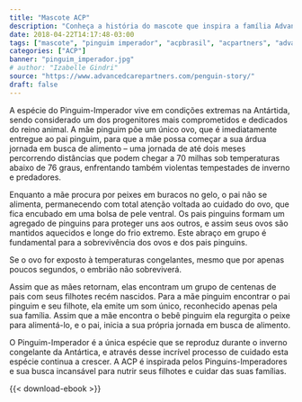 ```yaml
---
title: "Mascote ACP"
description: "Conheça a história do mascote que inspira a família Advanced Care Partners."
date: 2018-04-22T14:17:48-03:00
tags: ["mascote", "pinguim imperador", "acpbrasil", "acpartners", "advanced care partners", "trabalho nos eua", "home care", "enfermeiros nos eua", "enfermagem nos eua"]
categories: ["ACP"]
banner: "pinguim_imperador.jpg"
# author: "Izabelle Gindri"
source: "https://www.advancedcarepartners.com/penguin-story/"
draft: false
---
```


A espécie do Pinguim-Imperador vive em condições extremas na Antártida, sendo considerado um dos progenitores mais comprometidos e dedicados do reino animal. A mãe pinguim põe um único ovo, que é imediatamente entregue ao pai pinguim, para que a mãe possa começar a sua árdua jornada em busca de alimento – uma jornada de até dois meses percorrendo distâncias que podem chegar a 70 milhas sob temperaturas abaixo de 76 graus, enfrentando também violentas tempestades de inverno e predadores.

Enquanto a mãe procura por peixes em buracos no gelo, o pai não se alimenta, permanecendo com total atenção voltada ao cuidado do ovo, que fica encubado em uma bolsa de pele ventral. Os pais pinguins formam um agregado de pinguins para proteger uns aos outros, e assim seus ovos são mantidos aquecidos e longe do frio extremo. Este abraço em grupo é fundamental para a sobrevivência dos ovos e dos pais pinguins.

Se o ovo for exposto à temperaturas congelantes, mesmo que por apenas poucos segundos, o embrião não sobreviverá.

Assim que as mães retornam, elas encontram um grupo de centenas de pais com seus filhotes recém nascidos. Para a mãe pinguim encontrar o pai pinguim e seu filhote, ela emite um som único, reconhecido apenas pela sua família. Assim que a mãe encontra o bebê pinguim ela regurgita o peixe para alimentá-lo, e o pai, inicia a sua própria jornada em busca de alimento.

O Pinguim-Imperador é a única espécie que se reproduz durante o inverno congelante da Antártica, e através desse incrível processo de cuidado esta espécie continua a crescer. A ACP é inspirada pelos Pinguins-Imperadores e sua busca incansável para nutrir seus filhotes e cuidar das suas famílias.

{{< download-ebook >}}
